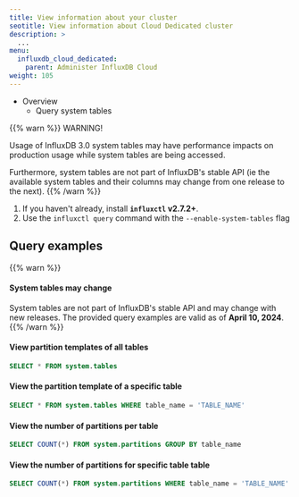 ```yaml
---
title: View information about your cluster
seotitle: View information about Cloud Dedicated cluster
description: >
  ...
menu:
  influxdb_cloud_dedicated:
    parent: Administer InfluxDB Cloud
weight: 105
---
```


- Overview
  - Query system tables

{{% warn %}}
WARNING!

Usage of InfluxDB 3.0 system tables may have performance impacts on
production usage while system tables are being accessed.

Furthermore, system tables are not part of InfluxDB's stable API (ie the
available system tables and their columns may change from one release to the
next).
{{% /warn %}}

1. If you haven't already, install **`influxctl` v2.7.2+**.
2. Use the `influxctl query` command with the `--enable-system-tables` flag

## Query examples

<!--------------- UPDATE THE DATE BELOW AS EXAMPLES ARE UPDATED --------------->

{{% warn %}}
#### System tables may change

System tables are not part of InfluxDB's stable API and may change with new releases.
The provided query examples are valid as of **April 10, 2024**.
{{% /warn %}}

<!--------------- UPDATE THE DATE ABOVE AS EXAMPLES ARE UPDATED --------------->

#### View partition templates of all tables

```sql
SELECT * FROM system.tables
```

#### View the partition template of a specific table

```sql
SELECT * FROM system.tables WHERE table_name = 'TABLE_NAME'
```

#### View the number of partitions per table

```sql
SELECT COUNT(*) FROM system.partitions GROUP BY table_name
```

#### View the number of partitions for specific table table

```sql
SELECT COUNT(*) FROM system.partitions WHERE table_name = 'TABLE_NAME'
```
